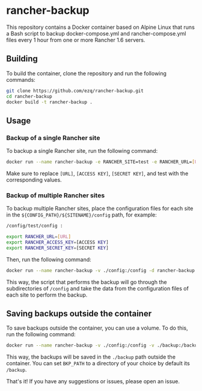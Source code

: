 # rancher-backup
This repository contains a Docker container based on Alpine Linux that runs a Bash script to backup docker-compose.yml and rancher-compose.yml files every 1 hour from one or more Rancher 1.6 servers.

## Building
To build the container, clone the repository and run the following commands:

```bash
git clone https://github.com/ezq/rancher-backup.git
cd rancher-backup
docker build -t rancher-backup .
```

## Usage
### Backup of a single Rancher site
To backup a single Rancher site, run the following command:

```bash
docker run --name rancher-backup -e RANCHER_SITE=test -e RANCHER_URL=[URL] -e RANCHER_ACCESS_KEY=[ACCESS KEY] -e RANCHER_SECRET_KEY=[SECRET KEY] -d rancher-backup
```
Make sure to replace `[URL]`, `[ACCESS KEY]`, `[SECRET KEY]`, and test with the corresponding values.

### Backup of multiple Rancher sites
To backup multiple Rancher sites, place the configuration files for each site in the `${CONFIG_PATH}/${SITENAME}/config` path, for example:

```bash
/config/test/config :

export RANCHER_URL=[URL]
export RANCHER_ACCESS_KEY=[ACCESS KEY]
export RANCHER_SECRET_KEY=[SECRET KEY]
```

Then, run the following command:

```bash
docker run --name rancher-backup -v ./config:/config -d rancher-backup
```
This way, the script that performs the backup will go through the subdirectories of `/config` and take the data from the configuration files of each site to perform the backup.

## Saving backups outside the container
To save backups outside the container, you can use a volume. To do this, run the following command:

```bash
docker run --name rancher-backup -v ./config:/config -v ./backup:/backup -e BKP_PATH=/backup -d rancher-backup
```

This way, the backups will be saved in the `./backup` path outside the container. You can set `BKP_PATH` to a directory of your choice by default its `/backup`.

That's it! If you have any suggestions or issues, please open an issue.
